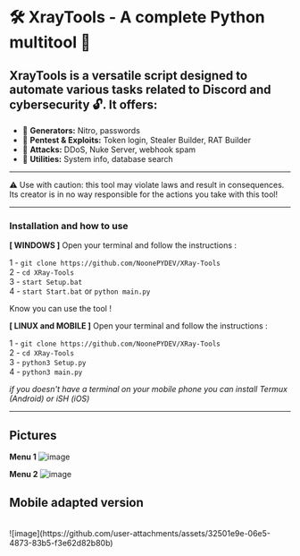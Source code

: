 # 🛠️ XrayTools - A complete Python multitool 🚀

## XrayTools is a versatile script designed to automate various tasks related to Discord and cybersecurity 🔓. It offers:

- 🔹 **Generators:** Nitro, passwords
- 🔹 **Pentest & Exploits:** Token login, Stealer Builder, RAT Builder
- 🔹 **Attacks:** DDoS, Nuke Server, webhook spam
- 🔹 **Utilities:** System info, database search

---

⚠️ Use with caution: this tool may violate laws and result in consequences. Its creator is in no way responsible for the actions you take with this tool!

---

### Installation and how to use

**[ WINDOWS ]** Open your terminal and follow the instructions :

1 - ` git clone https://github.com/NoonePYDEV/XRay-Tools `
<br>
2 - ` cd XRay-Tools `
<br>
3 - ` start Setup.bat `
<br>
4 - ` start Start.bat ` or ` python main.py `

Know you can use the tool !

**[ LINUX and MOBILE ]** Open your terminal and follow the instructions :

1 - ` git clone https://github.com/NoonePYDEV/XRay-Tools `
<br>
2 - ` cd XRay-Tools `
<br>
3 - ` python3 Setup.py `
<br>
4 - ` python3 main.py `

*if you doesn't have a terminal on your mobile phone you can install Termux (Android) or iSH (iOS)*

---
## Pictures

**Menu 1**
![image](https://github.com/user-attachments/assets/79aa7fc3-a2bb-4593-8f19-12e2452c8924)

**Menu 2**
![image](https://github.com/user-attachments/assets/b4045e84-e799-48ef-9305-896578be73f9)

## Mobile adapted version
<br>
![image](https://github.com/user-attachments/assets/32501e9e-06e5-4873-83b5-f3e62d82b80b)

